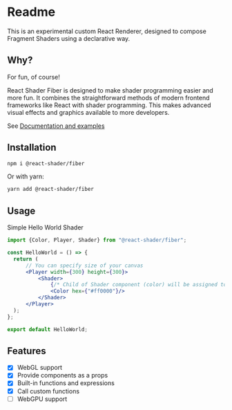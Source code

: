 # Readme

This is an experimental custom React Renderer, designed to compose Fragment Shaders using a declarative way.

## Why?

For fun, of course!

React Shader Fiber is designed to make shader programming easier and more fun. It combines the straightforward methods
of modern frontend frameworks like React with shader programming. This makes advanced visual effects and graphics
available to more developers.

See [Documentation and examples](https://pavophilip.github.io/react-shader-fiber)

## Installation

```bash
npm i @react-shader/fiber
```

Or with yarn:

```bash
yarn add @react-shader/fiber
```

## Usage

Simple Hello World Shader

```jsx
import {Color, Player, Shader} from "@react-shader/fiber";

const HelloWorld = () => {
  return (
      // You can specify size of your canvas
      <Player width={300} height={300}>
          <Shader>
              {/* Child of Shader component (color) will be assigned to the result */}
              <Color hex={"#ff0000"}/>
          </Shader>
      </Player>
  );
};

export default HelloWorld;
```

## Features

- [x]  WebGL support
- [x]  Provide components as a props
- [x]  Built-in functions and expressions
- [x]  Call custom functions
- [ ]  WebGPU support